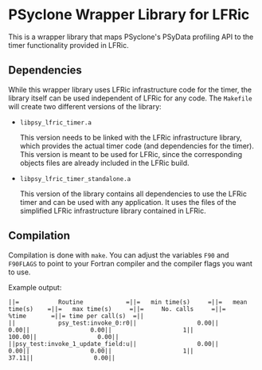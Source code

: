 # PSyclone Wrapper Library for LFRic

This is a wrapper library that maps PSyclone's PSyData profiling API
to the timer functionality provided in LFRic.

## Dependencies

While this wrapper library uses LFRic infrastructure code for the timer,
the library itself can be used independent of LFRic for any code. The
``Makefile`` will create two different versions of the library:
- ``libpsy_lfric_timer.a``

  This version needs to be linked with the
  LFRic infrastructure library, which provides the actual timer
  code (and dependencies for the timer). This version is meant to be
  used for LFRic, since the corresponding objects files are already
  included in the LFRic build.

- ``libpsy_lfric_timer_standalone.a``

  This version of the library contains all dependencies to use the
  LFRic timer and can be used with any application. It uses the files
  of the simplified LFRic infrastructure library contained in LFRic.


## Compilation

Compilation is done with ``make``. You can adjust the variables
``F90`` and ``F90FLAGS`` to point to your Fortran compiler and the
compiler flags you want to use.


Example output:

```
||=           Routine            =||=   min time(s)     =||=   mean time(s)    =||=   max time(s)     =||=     No. calls     =||=       %time       =||= time per call(s)  =||
||            psy_test:invoke_0:r0||                 0.00||                 0.00||                 0.00||                    1||               100.00||                 0.00||
||psy_test:invoke_1_update_field:u||                 0.00||                 0.00||                 0.00||                    1||                37.11||                 0.00||

```
